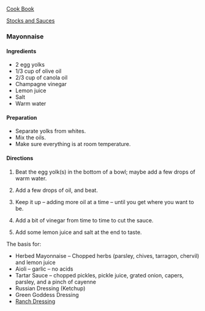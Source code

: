 [Cook Book](https://github.com/vmsmith/CookBook/blob/master/README.md)  

[Stocks and Sauces](https://github.com/vmsmith/CookBook/blob/master/stocks_sauces.md)  

### Mayonnaise  

#### Ingredients

* 2 egg yolks
* 1/3 cup of olive oil
* 2/3 cup of canola oil
* Champagne vinegar
* Lemon juice
* Salt
* Warm water

#### Preparation

* Separate yolks from whites.
* Mix the oils.
* Make sure everything is at room temperature.

#### Directions

1. Beat the egg yolk(s) in the bottom of a bowl; maybe add a few drops of warm water.

2. Add a few drops of oil, and beat.

3. Keep it up – adding more oil at a time – until you get where you want to be.

4. Add a bit of vinegar from time to time to cut the sauce.

5. Add some lemon juice and salt at the end to taste.

The basis for:  
* Herbed Mayonnaise – Chopped herbs (parsley, chives, tarragon, chervil) and lemon juice  
* Aioli – garlic – no acids  
* Tartar Sauce – chopped pickles, pickle juice, grated onion, capers, parsley, and a pinch of cayenne  
* Russian Dressing (Ketchup)  
* Green Goddess Dressing    
* [Ranch Dressing](https://github.com/vmsmith/CookBook/blob/master/sauce_ranch_dressing.md)

